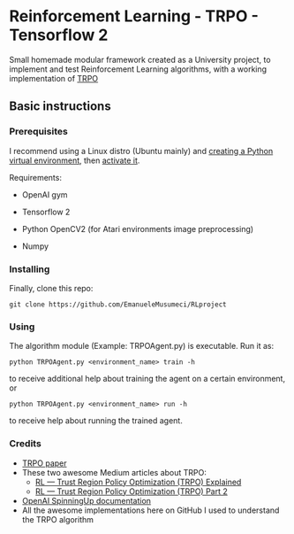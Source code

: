 # Reinforcement Learning - TRPO - Tensorflow 2

Small homemade modular framework created as a University project, to implement and test Reinforcement Learning algorithms, with a working implementation of [TRPO](https://arxiv.org/pdf/1502.05477.pdf) 

## Basic instructions

### Prerequisites

I recommend using a Linux distro (Ubuntu mainly) and [creating a Python virtual environment](https://docs.python.org/3/library/venv.html), then [activate it](https://stackoverflow.com/questions/14604699/how-to-activate-virtualenv).

Requirements:

* OpenAI gym

* Tensorflow 2

* Python OpenCV2 (for Atari environments image preprocessing)

* Numpy

### Installing

Finally, clone this repo:

```
git clone https://github.com/EmanueleMusumeci/RLproject
```
### Using

The algorithm module (Example: TRPOAgent.py) is executable. Run it as:
```
python TRPOAgent.py <environment_name> train -h
```
to receive additional help about training the agent on a certain environment, or
```
python TRPOAgent.py <environment_name> run -h
```
to receive help about running the trained agent.

### Credits

* [TRPO paper](https://arxiv.org/pdf/1502.05477.pdf)
* These two awesome Medium articles about TRPO:
    * [RL — Trust Region Policy Optimization (TRPO) Explained](https://medium.com/@jonathan_hui/rl-trust-region-policy-optimization-trpo-explained-a6ee04eeeee9)
    * [RL — Trust Region Policy Optimization (TRPO) Part 2](https://medium.com/@jonathan_hui/rl-trust-region-policy-optimization-trpo-part-2-f51e3b2e373a)
* [OpenAI SpinningUp documentation](https://spinningup.openai.com/en/latest/algorithms/trpo.html)
* All the awesome implementations here on GitHub I used to understand the TRPO algorithm